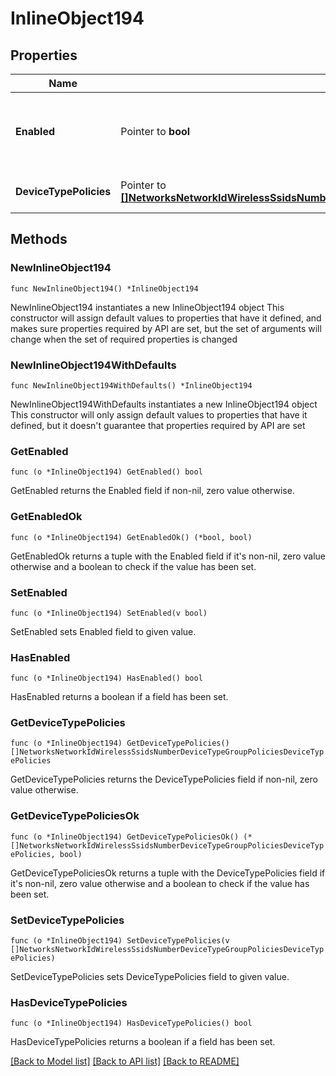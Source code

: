 # InlineObject194

## Properties

Name | Type | Description | Notes
------------ | ------------- | ------------- | -------------
**Enabled** | Pointer to **bool** | If true, the SSID device type group policies are enabled. | [optional] 
**DeviceTypePolicies** | Pointer to [**[]NetworksNetworkIdWirelessSsidsNumberDeviceTypeGroupPoliciesDeviceTypePolicies**](NetworksNetworkIdWirelessSsidsNumberDeviceTypeGroupPoliciesDeviceTypePolicies.md) | List of device type policies. | [optional] 

## Methods

### NewInlineObject194

`func NewInlineObject194() *InlineObject194`

NewInlineObject194 instantiates a new InlineObject194 object
This constructor will assign default values to properties that have it defined,
and makes sure properties required by API are set, but the set of arguments
will change when the set of required properties is changed

### NewInlineObject194WithDefaults

`func NewInlineObject194WithDefaults() *InlineObject194`

NewInlineObject194WithDefaults instantiates a new InlineObject194 object
This constructor will only assign default values to properties that have it defined,
but it doesn't guarantee that properties required by API are set

### GetEnabled

`func (o *InlineObject194) GetEnabled() bool`

GetEnabled returns the Enabled field if non-nil, zero value otherwise.

### GetEnabledOk

`func (o *InlineObject194) GetEnabledOk() (*bool, bool)`

GetEnabledOk returns a tuple with the Enabled field if it's non-nil, zero value otherwise
and a boolean to check if the value has been set.

### SetEnabled

`func (o *InlineObject194) SetEnabled(v bool)`

SetEnabled sets Enabled field to given value.

### HasEnabled

`func (o *InlineObject194) HasEnabled() bool`

HasEnabled returns a boolean if a field has been set.

### GetDeviceTypePolicies

`func (o *InlineObject194) GetDeviceTypePolicies() []NetworksNetworkIdWirelessSsidsNumberDeviceTypeGroupPoliciesDeviceTypePolicies`

GetDeviceTypePolicies returns the DeviceTypePolicies field if non-nil, zero value otherwise.

### GetDeviceTypePoliciesOk

`func (o *InlineObject194) GetDeviceTypePoliciesOk() (*[]NetworksNetworkIdWirelessSsidsNumberDeviceTypeGroupPoliciesDeviceTypePolicies, bool)`

GetDeviceTypePoliciesOk returns a tuple with the DeviceTypePolicies field if it's non-nil, zero value otherwise
and a boolean to check if the value has been set.

### SetDeviceTypePolicies

`func (o *InlineObject194) SetDeviceTypePolicies(v []NetworksNetworkIdWirelessSsidsNumberDeviceTypeGroupPoliciesDeviceTypePolicies)`

SetDeviceTypePolicies sets DeviceTypePolicies field to given value.

### HasDeviceTypePolicies

`func (o *InlineObject194) HasDeviceTypePolicies() bool`

HasDeviceTypePolicies returns a boolean if a field has been set.


[[Back to Model list]](../README.md#documentation-for-models) [[Back to API list]](../README.md#documentation-for-api-endpoints) [[Back to README]](../README.md)


